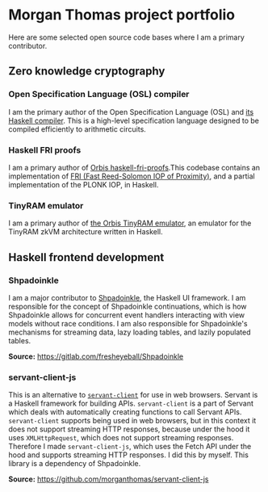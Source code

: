 # Morgan Thomas project portfolio

Here are some selected open source code bases where I am a primary contributor.

## Zero knowledge cryptography

### Open Specification Language (OSL) compiler

I am the primary author of the Open Specification Language (OSL) and [its Haskell compiler](https://github.com/Polytopoi/osl).
This is a high-level specification language designed to be compiled efficiently to arithmetic circuits. 

### Haskell FRI proofs

I am a primary author of [Orbis haskell-fri-proofs](https://github.com/Orbis-Tertius/haskell-fri-proofs).This codebase contains an
implementation of [FRI (Fast Reed-Solomon IOP of Proximity)](https://www.semanticscholar.org/paper/Fast-Reed-Solomon-Interactive-Oracle-Proofs-of-Ben-Sasson-Bentov/2415603b4e8799f575b788706be21862c055e25b), and a partial implementation of the PLONK IOP, in Haskell.

### TinyRAM emulator

I am a primary author of [the Orbis TinyRAM emulator](https://github.com/Orbis-Tertius/tinyram), an emulator for the
TinyRAM zkVM architecture written in Haskell.

## Haskell frontend development

### Shpadoinkle

I am a major contributor to [Shpadoinkle](https://shpadoinkle.org/), the Haskell UI framework. I am responsible for the concept of Shpadoinkle continuations, which is how Shpadoinkle allows for concurrent event handlers interacting with view models without race conditions. I am also responsible for Shpadoinkle's mechanisms for streaming data, lazy loading tables, and lazily populated tables.

**Source:** https://gitlab.com/fresheyeball/Shpadoinkle

### servant-client-js

This is an alternative to [`servant-client`](https://github.com/haskell-servant/servant) for use in web browsers. Servant is a Haskell framework for building APIs. `servant-client` is a part of Servant which deals with automatically creating functions to call Servant APIs. `servant-client` supports being used in web browsers, but in this context it does not support streaming HTTP responses, because under the hood it uses `XMLHttpRequest`, which does not support streaming responses. Therefore I made `servant-client-js`, which uses the Fetch API under the hood and supports streaming HTTP responses. I did this by myself. This library is a dependency of Shpadoinkle.

**Source:** https://github.com/morganthomas/servant-client-js
